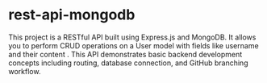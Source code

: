 # rest-api-mongodb
This project is a RESTful API built using Express.js and MongoDB. It allows you to perform CRUD operations on a User model with fields like username and their content . This API demonstrates basic backend development concepts including routing, database connection, and GitHub branching workflow.
